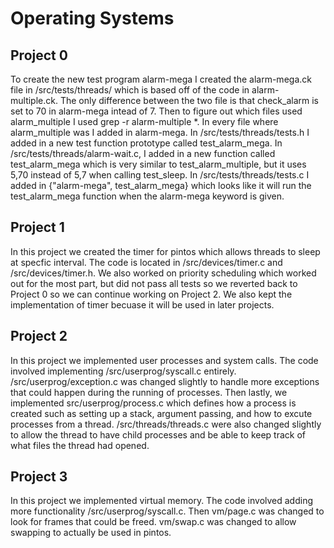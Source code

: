 # Operating Systems

## Project 0
To create the new test program alarm-mega I created the alarm-mega.ck file in /src/tests/threads/ which is based off of the code in alarm-multiple.ck.
The only difference between the two file is that check_alarm is set to 70 in alarm-mega intead of 7. Then to figure out which files used alarm_multiple
I used grep -r alarm-multiple *. In every file where alarm_multiple was I added in alarm-mega. In /src/tests/threads/tests.h I added in a new test function prototype called
test_alarm_mega. In /src/tests/threads/alarm-wait.c, I added in a new function called test_alarm_mega which is very similar to test_alarm_multiple, but it uses 5,70 instead 
of 5,7 when calling test_sleep. In /src/tests/threads/tests.c I added in {"alarm-mega", test_alarm_mega} which looks like it will run the test_alarm_mega function when 
the alarm-mega keyword is given.

## Project 1
In this project we created the timer for pintos which allows threads to sleep at specfic interval. The code is located in /src/devices/timer.c and /src/devices/timer.h. We also worked on priority scheduling which worked out for the most part, but did not pass all tests so we reverted back to Project 0 so we can continue working on Project 2. We also kept the implementation of timer becuase it will be used in later projects.


## Project 2
In this project we implemented user processes and system calls. The code involved implementing /src/userprog/syscall.c entirely. /src/userprog/exception.c was changed slightly to handle more exceptions that could happen during the running of processes. Then lastly, we implemented src/userprog/process.c which defines how a process is created such as setting up a stack, argument passing, and how to excute processes from a thread. /src/threads/threads.c were also changed slightly to allow the thread to have child processes and be able to keep track of what files the thread had opened.

## Project 3
In this project we implemented virtual memory. The code involved adding more functionality /src/userprog/syscall.c. Then vm/page.c was changed to look for frames that could be freed. vm/swap.c was changed to allow swapping to actually be used in pintos.

